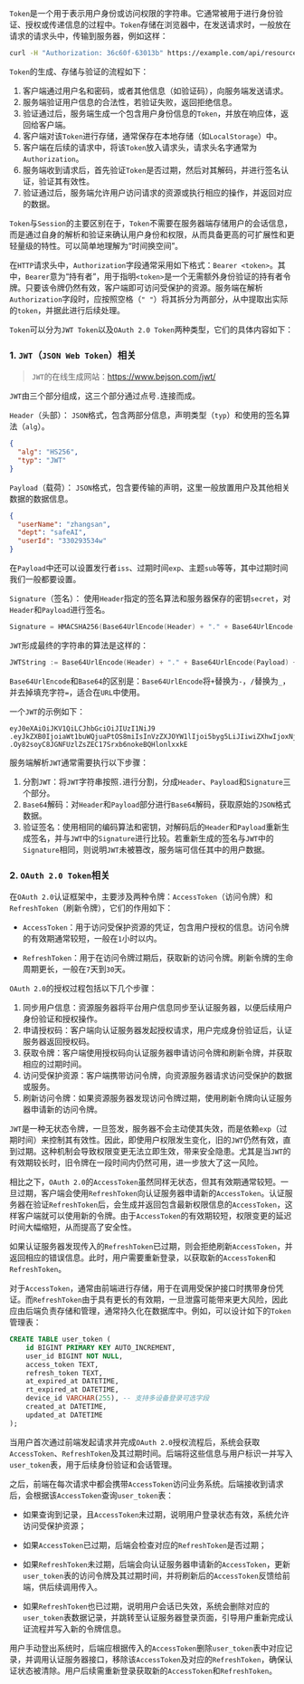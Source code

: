 `Token`是一个用于表示用户身份或访问权限的字符串。它通常被用于进行身份验证、授权或传递信息的过程中。`Token`存储在浏览器中，在发送请求时，一般放在请求的请求头中，传输到服务器，例如这样：

```sh
curl -H "Authorization: 36c60f-63013b" https://example.com/api/resource
```

`Token`的生成、存储与验证的流程如下：

1. 客户端通过用户名和密码，或者其他信息（如验证码），向服务端发送请求。
2. 服务端验证用户信息的合法性，若验证失败，返回拒绝信息。
3. 验证通过后，服务端生成一个包含用户身份信息的`Token`，并放在响应体，返回给客户端。
4. 客户端对该`Token`进行存储，通常保存在本地存储（如`LocalStorage`）中。
5. 客户端在后续的请求中，将该`Token`放入请求头，请求头名字通常为`Authorization`。
6. 服务端收到请求后，首先验证`Token`是否过期，然后对其解码，并进行签名认证，验证其有效性。
7. 验证通过后，服务端允许用户访问请求的资源或执行相应的操作，并返回对应的数据。

`Token`与`Session`的主要区别在于，`Token`不需要在服务器端存储用户的会话信息，而是通过自身的解析和验证来确认用户身份和权限，从而具备更高的可扩展性和更轻量级的特性。可以简单地理解为“时间换空间”。

在`HTTP`请求头中，`Authorization`字段通常采用如下格式：`Bearer <token>`。其中，`Bearer`意为“持有者”，用于指明`<token>`是一个无需额外身份验证的持有者令牌。只要该令牌仍然有效，客户端即可访问受保护的资源。服务端在解析`Authorization`字段时，应按照空格（`" "`）将其拆分为两部分，从中提取出实际的`token`，并据此进行后续处理。

`Token`可以分为`JWT Token`以及`OAuth 2.0 Token`两种类型，它们的具体内容如下：

### 1. `JWT`（`JSON Web Token`）相关

> `JWT`的在线生成网站：https://www.bejson.com/jwt/

`JWT`由三个部分组成，这三个部分通过点号`.`连接而成。

`Header`（头部）： `JSON`格式，包含两部分信息，声明类型（`typ`）和使用的签名算法（`alg`）。

```json
{
  "alg": "HS256",
  "typ": "JWT"
}
```

`Payload`（载荷）： `JSON`格式，包含要传输的声明，这里一般放置用户及其他相关数据的数据信息。

```json
{
  "userName": "zhangsan",
  "dept": "safeAI",
  "userId": "330293534w"
}
```

在`Payload`中还可以设置发行者`iss`、过期时间`exp`、主题`sub`等等，其中过期时间我们一般都要设置。

`Signature`（签名）： 使用`Header`指定的签名算法和服务器保存的密钥`secret`，对`Header`和`Payload`进行签名。

```go
Signature = HMACSHA256(Base64UrlEncode(Header) + "." + Base64UrlEncode(Payload), secret)
```

`JWT`形成最终的字符串的算法是这样的：

```go
JWTString := Base64UrlEncode(Header) + "." + Base64UrlEncode(Payload) + "." + Base64UrlEncode(Signature)
```

`Base64UrlEncode`和`Base64`的区别是：`Base64UrlEncode`将`+`替换为`-`，`/`替换为`_`，并去掉填充字符`=`，适合在`URL`中使用。

一个`JWT`的示例如下：

```
eyJ0eXAiOiJKV1QiLCJhbGciOiJIUzI1NiJ9
.eyJkZXB0IjoiaWt1buWQjuaPtOS8miIsInVzZXJOYW1lIjoi5byg5LiJIiwiZXhwIjoxNjY1NjMwMjc1LCJ1c2VySWQiOiIzIn0
.Oy82soyC8JGNFUzlZsZEC17Srxb6nokeBQHlonlxxkE
```

服务端解析`JWT`通常需要执行以下步骤：

1. 分割`JWT`：将`JWT`字符串按照`.`进行分割，分成`Header`、`Payload`和`Signature`三个部分。
2. `Base64`解码：对`Header`和`Payload`部分进行`Base64`解码，获取原始的`JSON`格式数据。
3. 验证签名：使用相同的编码算法和密钥，对解码后的`Header`和`Payload`重新生成签名，并与`JWT`中的`Signature`进行比较。若重新生成的签名与`JWT`中的`Signature`相同，则说明`JWT`未被篡改，服务端可信任其中的用户数据。

### 2. `OAuth 2.0 Token`相关

在`OAuth 2.0`认证框架中，主要涉及两种令牌：`AccessToken`（访问令牌）和`RefreshToken`（刷新令牌），它们的作用如下：

- `AccessToken`：用于访问受保护资源的凭证，包含用户授权的信息。访问令牌的有效期通常较短，一般在`1`小时以内。

- `RefreshToken`：用于在访问令牌过期后，获取新的访问令牌。刷新令牌的生命周期更长，一般在`7`天到`30`天。

`OAuth 2.0`的授权过程包括以下几个步骤：

1. 同步用户信息：资源服务器将平台用户信息同步至认证服务器，以便后续用户身份验证和授权操作。
2. 申请授权码：客户端向认证服务器发起授权请求，用户完成身份验证后，认证服务器返回授权码。
3. 获取令牌：客户端使用授权码向认证服务器申请访问令牌和刷新令牌，并获取相应的过期时间。
4. 访问受保护资源：客户端携带访问令牌，向资源服务器请求访问受保护的数据或服务。
5. 刷新访问令牌：如果资源服务器发现访问令牌过期，使用刷新令牌向认证服务器申请新的访问令牌。

`JWT`是一种无状态令牌，一旦签发，服务器不会主动使其失效，而是依赖`exp`（过期时间）来控制其有效性。因此，即使用户权限发生变化，旧的`JWT`仍然有效，直到过期。这种机制会导致权限变更无法立即生效，带来安全隐患。尤其是当`JWT`的有效期较长时，旧令牌在一段时间内仍然可用，进一步放大了这一风险。

相比之下，`OAuth 2.0`的`AccessToken`虽然同样无状态，但其有效期通常较短。一旦过期，客户端会使用`RefreshToken`向认证服务器申请新的`AccessToken`。认证服务器在验证`RefreshToken`后，会生成并返回包含最新权限信息的`AccessToken`，这样客户端就可以使用新的令牌。由于`AccessToken`的有效期较短，权限变更的延迟时间大幅缩短，从而提高了安全性。

如果认证服务器发现传入的`RefreshToken`已过期，则会拒绝刷新`AccessToken`，并返回相应的错误信息。此时，用户需要重新登录，以获取新的`AccessToken`和`RefreshToken`。

对于`AccessToken`，通常由前端进行存储，用于在调用受保护接口时携带身份凭证。而`RefreshToken`由于具有更长的有效期，一旦泄露可能带来更大风险，因此应由后端负责存储和管理，通常持久化在数据库中。例如，可以设计如下的`Token`管理表：

```sql
CREATE TABLE user_token (
    id BIGINT PRIMARY KEY AUTO_INCREMENT,
    user_id BIGINT NOT NULL,
    access_token TEXT,
    refresh_token TEXT,
    at_expired_at DATETIME,
    rt_expired_at DATETIME,
    device_id VARCHAR(255), -- 支持多设备登录可选字段
    created_at DATETIME,
    updated_at DATETIME
);
```

当用户首次通过前端发起请求并完成`OAuth 2.0`授权流程后，系统会获取`AccessToken`、`RefreshToken`及其过期时间。后端将这些信息与用户标识一并写入`user_token`表，用于后续身份验证和会话管理。

之后，前端在每次请求中都会携带`AccessToken`访问业务系统。后端接收到请求后，会根据该`AccessToken`查询`user_token`表：

- 如果查询到记录，且`AccessToken`未过期，说明用户登录状态有效，系统允许访问受保护资源；

- 如果`AccessToken`已过期，后端会检查对应的`RefreshToken`是否过期；

- 如果`RefreshToken`未过期，后端会向认证服务器申请新的`AccessToken`，更新`user_token`表的访问令牌及其过期时间，并将刷新后的`AccessToken`反馈给前端，供后续调用传入。

- 如果`RefreshToken`也已过期，说明用户会话已失效，系统会删除对应的`user_token`表数据记录，并跳转至认证服务器登录页面，引导用户重新完成认证流程并写入新的令牌信息。

用户手动登出系统时，后端应根据传入的`AccessToken`删除`user_token`表中对应记录，并调用认证服务器接口，移除该`AccessToken`及对应的`RefreshToken`，确保认证状态被清除。用户后续需重新登录获取新的`AccessToken`和`RefreshToken`。

